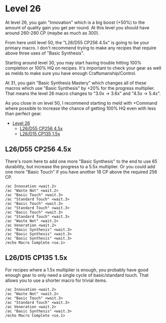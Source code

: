 # Level 26

At level 26, you gain "Innovation" which is a big boost (+50%) to the amount of quality gain you get per round. At this level you should have around 260-280 CP (maybe as much as 300).

From here until level 50, the "L26/D55 CP256 4.5x" is going to be your primary macro.  I don't recommend trying to make any recipes that require above three uses of "Basic Synthesis".

Starting around level 30, you may start having trouble hitting 100% completion or 100% HQ on recipes.  It's important to check your gear as well as melds to make sure you have enough Craftsmanship/Control.

At 31, you gain "Basic Synthesis Mastery" which changes all of these macros which use "Basic Synthesis" by +20% for the progress multiplier.  That means the level 26 macro changes to "3.0x -> 3.6x" and "4.5x -> 5.4x".

As you close in on level 50, I recommend starting to meld with +Command where possible to increase the chance of getting 100% HQ even with less than perfect gear.

- [Level 26](#level-26)
  - [L26/D55 CP256 4.5x](#l26d55-cp256-45x)
  - [L26/D15 CP135 1.5x](#l26d15-cp135-15x)

## L26/D55 CP256 4.5x

There's room here to add one more "Basic Synthesis" to the end to use 65 durability, but increase the progress to a 5.5x multiplier.  Or you could add one more "Basic Touch" if you have another 18 CP above the required 256 CP.

```
/ac Innovation <wait.2>
/ac "Waste Not" <wait.2>
/ac "Basic Touch" <wait.3>
/ac "Standard Touch" <wait.3>
/ac "Basic Touch" <wait.3>
/ac "Standard Touch" <wait.3>
/ac "Basic Touch" <wait.3>
/ac "Standard Touch" <wait.3>
/ac "Waste Not" <wait.2>
/ac Veneration <wait.2>
/ac "Basic Synthesis" <wait.3>
/ac "Basic Synthesis" <wait.3>
/ac "Basic Synthesis" <wait.3>
/echo Macro Complete <se.1>
```

## L26/D15 CP135 1.5x

For recipes where a 1.5x multiplier is enough, you probably have good enough gear to only need a single cycle of basic/standard touch.  That allows you to use a shorter macro for trivial items.

```
/ac Innovation <wait.2>
/ac "Waste Not" <wait.2>
/ac "Basic Touch" <wait.3>
/ac "Standard Touch" <wait.3>
/ac Veneration <wait.2>
/ac "Basic Synthesis" <wait.3>
/echo Macro Complete <se.1>
```